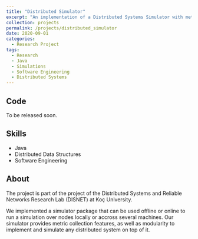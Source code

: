```yaml
---
title: "Distributed Simulator"
excerpt: "An implementation of a Distributed Systems Simulator with metrics monitoring features."
collection: projects
permalink: /projects/distributed_simulator
date: 2020-09-01
categories:
  - Research Project
tags:
  - Research
  - Java
  - Simulations
  - Software Engineering
  - Distributed Systems
---
```

## Code

To be released soon.

## Skills

* Java
* Distributed Data Structures
* Software Engineering

## About

The project is part of the project of the Distributed Systems and Reliable Networks Research Lab (DISNET) at Koç University.

We implemented a simulator package that can be used offline or online to run a simulation over nodes locally or accross several machines. Our simulator
provides metric collection features, as well as modularity to implement and simulate any distributed system on top of it.
